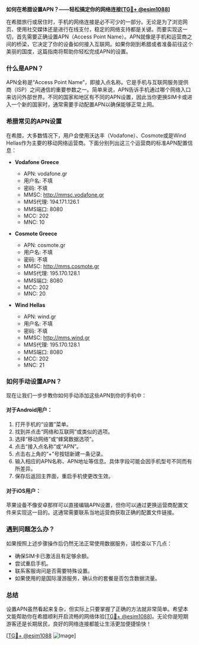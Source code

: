 **如何在希腊设置APN？——轻松搞定你的网络连接[[TG💪+ @esim1088](https://t.me/s/esim1088)]**

在希腊旅行或居住时，手机的网络连接是必不可少的一部分。无论是为了浏览网页、使用社交媒体还是进行在线支付，稳定的网络支持都是关键。而要实现这一切，首先需要正确设置APN（Access Point Name）。APN就像是手机和运营商之间的桥梁，它决定了你的设备如何接入互联网。如果你刚到希腊或者准备前往这个美丽的国度，这篇指南将帮助你轻松完成APN的设置。

### 什么是APN？

APN全称是“Access Point Name”，即接入点名称。它是手机与互联网服务提供商（ISP）之间通信的重要参数之一。简单来说，APN告诉手机通过哪个网络入口来访问外部世界。不同的国家和地区有不同的APN设置，因此当你更换SIM卡或进入一个新的国家时，通常需要手动配置APN以确保能够正常上网。

### 希腊常见的APN设置

在希腊，大多数情况下，用户会使用沃达丰（Vodafone）、Cosmote或是Wind Hellas作为主要的移动网络运营商。下面分别列出这三个运营商的标准APN配置信息：

- **Vodafone Greece**
  - APN: vodafone.gr
  - 用户名: 不填
  - 密码: 不填
  - MMSC: http://mmsc.vodafone.gr
  - MMS代理: 194.171.126.1
  - MMS端口: 8080
  - MCC: 202
  - MNC: 10

- **Cosmote Greece**
  - APN: cosmote.gr
  - 用户名: 不填
  - 密码: 不填
  - MMSC: http://mms.cosmote.gr
  - MMS代理: 195.170.128.1
  - MMS端口: 8080
  - MCC: 202
  - MNC: 20

- **Wind Hellas**
  - APN: wind.gr
  - 用户名: 不填
  - 密码: 不填
  - MMSC: http://mms.wind.gr
  - MMS代理: 195.170.128.1
  - MMS端口: 8080
  - MCC: 202
  - MNC: 21

### 如何手动设置APN？

现在让我们一步步教你如何手动添加这些APN到你的手机中：

#### 对于Android用户：
1. 打开手机的“设置”菜单。
2. 找到并点击“网络和互联网”或类似的选项。
3. 选择“移动网络”或“蜂窝数据选项”。
4. 点击“接入点名称”或“APN”。
5. 点击右上角的“+”号按钮新建一条记录。
6. 输入相应的APN名称、APN地址等信息。具体字段可能会因手机型号不同而有所差异。
7. 保存后返回主界面，重启手机使更改生效。

#### 对于iOS用户：
苹果设备不像安卓那样可以直接编辑APN设置，但你可以通过更换运营商配置文件来实现这一目的。这通常需要联系当地运营商获取正确的配置文件链接。

### 遇到问题怎么办？

如果按照上述步骤操作后仍然无法正常使用数据服务，请检查以下几点：
- 确保SIM卡已激活且有足够余额。
- 尝试重启手机。
- 联系客服询问是否需要特殊设置。
- 如果使用的是国际漫游服务，确认你的套餐是否包含数据流量。

### 总结

设置APN虽然看起来复杂，但实际上只要掌握了正确的方法就非常简单。希望本文能帮助你在希腊顺利开启流畅的网络体验[[TG💪+ @esim1088](https://t.me/s/esim1088)]。无论你是短期游客还是长期居民，良好的网络连接都能让生活更加便捷愉快！

[[TG💪+ @esim1088](https://t.me/s/esim1088) ![Image](https://i.postimg.cc/4NQfJmqS/Snipaste-2025-05-13-00-14-12.png)]